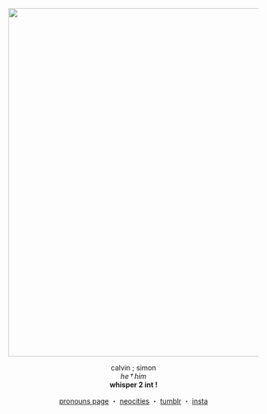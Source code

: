 <img src="[https://link-to-your-image.jpg](https://i.ibb.co/8DZNnbmz/RENTRY-IMG-SIMON.jpg)" width="700"/>

<p align="center">
  calvin ; simon <br>
  <i>he † him</i> <br>
  <b>whisper 2 int !</b>
</p>

<p align="center">
  <a href="https://rentry.co/officercard">pronouns page</a> ・ 
  <a href="https://dearnurse.straw.page">neocities</a> ・ 
  <a href="https://www.tumblr.com/blog/sdfghjkraytdshkjl">tumblr</a> ・ 
  <a href="https://www.instagram.com/radiohead_fan06482/">insta</a>
</p>
